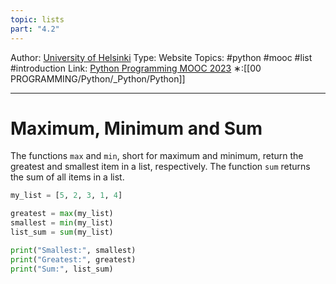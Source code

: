 ```yaml
---
topic: lists
part: "4.2"
---
```

Author: [University of Helsinki](https://programming-23.mooc.fi/)
Type: Website
Topics: #python #mooc #list  #introduction
Link: [Python Programming MOOC 2023](https://programming-23.mooc.fi/)
∗:[[00 PROGRAMMING/Python/_Python/Python]] 

---
# Maximum, Minimum and Sum

The functions `max` and `min`, short for maximum and minimum, return the greatest and smallest item in a list, respectively. The function `sum` returns the sum of all items in a list.

```python
my_list = [5, 2, 3, 1, 4]

greatest = max(my_list)
smallest = min(my_list)
list_sum = sum(my_list)

print("Smallest:", smallest)
print("Greatest:", greatest)
print("Sum:", list_sum)
```